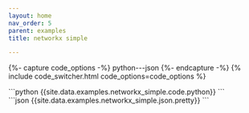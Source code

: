 ```yaml
---
layout: home
nav_order: 5
parent: examples
title: networkx simple

---
```


{%- capture code_options -%}
python---json
{%- endcapture -%}
{% include code_switcher.html code_options=code_options %}
<div id='python-code-block' class='select-code-block select-code-block-visible'></div>
```python
{{site.data.examples.networkx_simple.code.python}}
```
<div id='json-code-block' class='select-code-block'></div>
```json
{{site.data.examples.networkx_simple.json.pretty}}
```